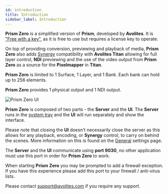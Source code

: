 ```yaml
---
id: introduction
title: Introduction
sidebar_label: Introduction
---
```

**Prism Zero** is a simplified version of **Prism**, developed by **Avolites**. It is ["Free with a key"](../licensing#prism-zero), as it is free to use but requires a license key to operate.

On top of providing conversion, previewing and playback of media, **Prism Zero** also adds [Synergy](./settings/settings-synergy) compatibility with **Avolites Titan** allowing for full layer control, **NDI** previewing and the use of the video output from **Prism Zero** as a source for the **Pixelmapper** in **Titan**.

**Prism Zero** is limited to 1 Surface, 1 Layer, and 1 Bank. Each bank can hold up to 256 elements.

**Prism Zero** provides 1 physical output and 1 NDI output.

![Prism Zero UI](/prismdocs/images/prism-zero-ui.png)

**Prism Zero** is composed of two parts - the **Server** and the **UI**. The **Server** runs in the [system tray](./quick-start/system-tray) and the **UI** will run separately and show the interface.  

Please note that closing the **UI** doesn't necessarily close the server as this allows for any playback, encoding, or **Synergy** control, to carry on behind the scenes. More information on this is found on the [General](./settings/settings-general) settings page.

The **Server** and the **UI** communicate using **port 9030**, no other application must use this port in order for **Prism Zero** to work.

When starting **Prism Zero** you may be prompted to add a firewall exception. If you have this experience please add this port to your firewall / anti-virus lists.

Please contact <a href="mailto:support@avolites.com?subject=Prism:">support@avolites.com</a> if you require any support.
